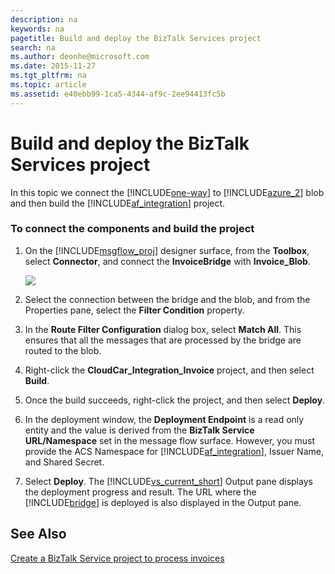 ```yaml
---
description: na
keywords: na
pagetitle: Build and deploy the BizTalk Services project
search: na
ms.author: deonhe@microsoft.com
ms.date: 2015-11-27
ms.tgt_pltfrm: na
ms.topic: article
ms.assetid: e40ebb99-1ca5-4344-af9c-2ee94413fc5b
---
```

# Build and deploy the BizTalk Services project
In this topic we connect the [!INCLUDE[one-way](/Token/one-way_md.md)] to [!INCLUDE[azure_2](/Token/azure_2_md.md)] blob and then build the [!INCLUDE[af_integration](/Token/af_integration_md.md)] project.

### To connect the components and build the project

1. On the [!INCLUDE[msgflow_proj](/Token/msgflow_proj_md.md)] designer surface, from the **Toolbox**, select **Connector**, and connect the **InvoiceBridge** with **Invoice_Blob**.

   ![](/Image/WABS_CloudCar_InvoiceBridge.png)

2. Select the connection between the bridge and the blob, and from the Properties pane, select the **Filter Condition** property.

3. In the **Route Filter Configuration** dialog box, select **Match All**. This ensures that all the messages that are processed by the bridge are routed to the blob.

4. Right-click the **CloudCar_Integration_Invoice** project, and then select **Build**.

5. Once the build succeeds, right-click the project, and then select **Deploy**.

6. In the deployment window, the **Deployment Endpoint** is a read only entity and the value is derived from the **BizTalk Service URL/Namespace** set in the message flow surface. However, you must provide the ACS Namespace for [!INCLUDE[af_integration](/Token/af_integration_md.md)], Issuer Name, and Shared Secret.

7. Select **Deploy**. The [!INCLUDE[vs_current_short](/Token/vs_current_short_md.md)] Output pane displays the deployment progress and result. The URL where the [!INCLUDE[bridge](/Token/bridge_md.md)] is deployed is also displayed in the Output pane.

## See Also
[Create a BizTalk Service project to process invoices](/Topic/Create_a_BizTalk_Service_project_to_process_invoices.md)

